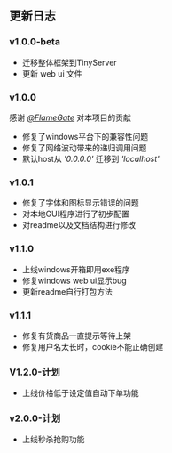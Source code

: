 ## 更新日志

### v1.0.0-beta
- 迁移整体框架到TinyServer
- 更新 web ui 文件

### v1.0.0
感谢 [*@FlameGate*](https://gitee.com/yanwen0614) 对本项目的贡献
- 修复了windows平台下的兼容性问题
- 修复了网络波动带来的递归调用问题
- 默认host从 *'0.0.0.0'* 迁移到 *'localhost'*

### v1.0.1
- 修复了字体和图标显示错误的问题
- 对本地GUI程序进行了初步配置
- 对readme以及文档结构进行修改

### v1.1.0
- 上线windows开箱即用exe程序
- 修复windows web ui显示bug
- 更新readme自行打包方法

### v1.1.1
- 修复有货商品一直提示等待上架
- 修复用户名太长时，cookie不能正确创建

### V1.2.0-计划
- 上线价格低于设定值自动下单功能

### v2.0.0-计划
- 上线秒杀抢购功能
